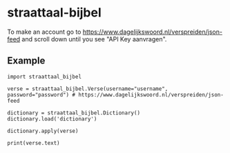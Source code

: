 # straattaal-bijbel

To make an account go to https://www.dagelijkswoord.nl/verspreiden/json-feed and scroll down until you see "API Key aanvragen".

## Example

```
import straattaal_bijbel

verse = straattaal_bijbel.Verse(username="username", password="password") # https://www.dagelijkswoord.nl/verspreiden/json-feed

dictionary = straattaal_bijbel.Dictionary()
dictionary.load('dictionary')

dictionary.apply(verse)

print(verse.text)
```
